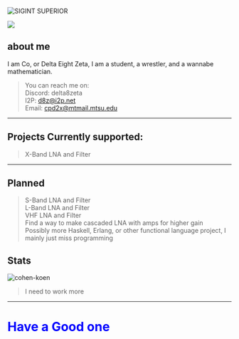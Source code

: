 ![SIGINT SUPERIOR](https://github.com/Cohen-Koen/Cohen-Koen/assets/62308340/1303275a-d9e1-47e6-9264-a5c9dead98df)



![](https://komarev.com/ghpvc/?username=Cohen-Koen&color=blue)


## about me
I am Co, or Delta Eight Zeta, I am a student, a wrestler, and a wannabe mathematician. <br>
>You can reach me on: <br>
>Discord: delta8zeta <br>
>I2P: d8z@i2p.net <br>
>Email: cpd2x@mtmail.mtsu.edu <br>
---
## Projects Currently supported:
> X-Band LNA and Filter
---
## Planned
> S-Band LNA and Filter <br>
> L-Band LNA and Filter <br>
> VHF LNA and Filter <br>
> Find a way to make cascaded LNA with amps for higher gain <br>
> Possibly more Haskell, Erlang, or other functional language project, I mainly just miss programming <br>
## Stats

![cohen-koen](https://github-readme-stats.vercel.app/api?username=Cohen-Koen&show_icons=true&theme=radical)
> I need to work more
---
# <span style="color:blue" >Have a Good one</span>
